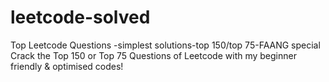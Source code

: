 # leetcode-solved
Top Leetcode Questions -simplest solutions-top 150/top 75-FAANG special
Crack the Top 150 or Top 75 Questions of Leetcode with my beginner friendly & optimised codes!
